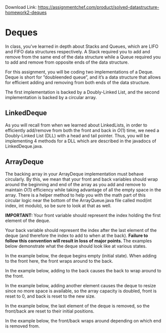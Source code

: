 Download Link: https://assignmentchef.com/product/solved-datastructure-homework2-deques
<br>
<h1>Deques</h1>

In class, you’ve learned in depth about Stacks and Queues, which are LIFO and FIFO data structures respectively. A Stack required you to add and remove from the same end of the data structure while a Queue required you to add and remove from opposite ends of the data structure.

For this assignment, you will be coding two implementations of a Deque. Deque is short for ”doubleended queue”, and it’s a data structure that allows for efficient adding and removing from both ends of the data structure.

The first implementation is backed by a Doubly-Linked List, and the second implementation is backed by a circular array.

<h2>LinkedDeque</h2>

As you will recall from when we learned about LinkedLists, in order to efficiently add/remove from both the front and back in <em>O</em>(1) time, we need a Doubly-Linked List (DLL) with a head and tail pointer. Thus, you will be implementing 4 methods for a DLL which are described in the javadocs of LinkedDeque.java.

<h2>ArrayDeque</h2>

The backing array in your ArrayDeque implementation must behave circularly. By this, we mean that your front and back variables should wrap around the beginning and end of the array as you add and remove to maintain <em>O</em>(1) efficiency while taking advantage of all the empty space in the array. There is a helper method to help you with the math part of this circular logic near the bottom of the ArrayQueue.java file called mod(int index, int modulo), so be sure to look at that as well.

<strong>IMPORTANT: </strong>Your front variable should represent the index holding the first element of the deque.

Your back variable should represent the index after the last element of the deque (and therefore the index to add to when at the back). <strong>Failure to follow this convention will result in loss of major points. </strong>The examples below demonstrate what the deque should look like at various states.

In the example below, the deque begins empty (initial state). When adding to the front here, the front wraps around to the back.

In the example below, adding to the back causes the back to wrap around to the front.

In the example below, adding another element causes the deque to resize since no more space is available, so the array capacity is doubled, front is reset to 0, and back is reset to the new size.

In the example below, the last element of the deque is removed, so the front/back are reset to their initial positions.

In the example below, the front/back wraps around depending on which end is removed from.